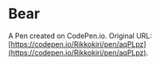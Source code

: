 # Bear

A Pen created on CodePen.io. Original URL: [https://codepen.io/Rikkokiri/pen/aqPLpz](https://codepen.io/Rikkokiri/pen/aqPLpz).

